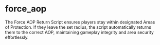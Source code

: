 # force_aop
The Force AOP Return Script ensures players stay within designated Areas of Protection. If they leave the set radius, the script automatically returns them to the correct AOP, maintaining gameplay integrity and area security effortlessly.

